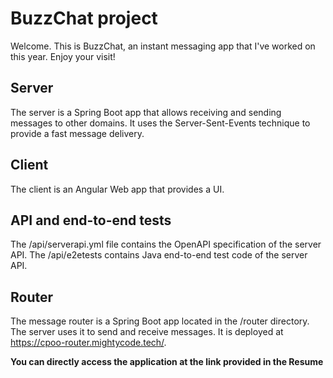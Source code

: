 # BuzzChat project

Welcome. This is BuzzChat, an instant messaging app that I've worked on this year. Enjoy your visit! 

## Server

The server is a Spring Boot app that allows receiving and sending messages to other domains. It uses the Server-Sent-Events technique to provide a fast message delivery.

## Client

The client is an Angular Web app that provides a UI.

## API and end-to-end tests

The /api/serverapi.yml file contains the OpenAPI specification of the server API.
The /api/e2etests contains Java end-to-end test code of the server API.

## Router

The message router is a Spring Boot app located in the /router directory.
The server uses it to send and receive messages.
It is deployed at https://cpoo-router.mightycode.tech/.

**You can directly access the application at the link provided in the Resume**
